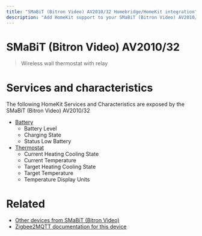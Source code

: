 ```yaml
---
title: "SMaBiT (Bitron Video) AV2010/32 Homebridge/HomeKit integration"
description: "Add HomeKit support to your SMaBiT (Bitron Video) AV2010/32, using Homebridge, Zigbee2MQTT and homebridge-z2m."
---
```

<!---
This file has been GENERATED using src/docgen/docgen.ts
DO NOT EDIT THIS FILE MANUALLY!
-->
# SMaBiT (Bitron Video) AV2010/32
> Wireless wall thermostat with relay


# Services and characteristics
The following HomeKit Services and Characteristics are exposed by
the SMaBiT (Bitron Video) AV2010/32

* [Battery](../../battery.md)
  * Battery Level
  * Charging State
  * Status Low Battery
* [Thermostat](../../climate.md)
  * Current Heating Cooling State
  * Current Temperature
  * Target Heating Cooling State
  * Target Temperature
  * Temperature Display Units


# Related
* [Other devices from SMaBiT (Bitron Video)](../index.md#smabit_bitron_video)
* [Zigbee2MQTT documentation for this device](https://www.zigbee2mqtt.io/devices/AV2010_32.html)